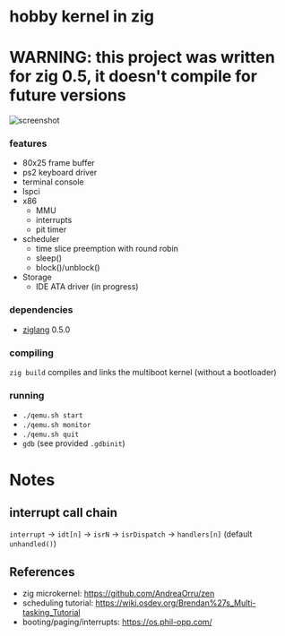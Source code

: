 # hobby kernel in zig

# WARNING: this project was written for zig 0.5, it doesn't compile for future versions

![screenshot](screenshot.png)

### features

 - 80x25 frame buffer
 - ps2 keyboard driver
 - terminal console
 - lspci
 - x86
   - MMU
   - interrupts
   - pit timer
 - scheduler
   - time slice preemption with round robin
   - sleep()
   - block()/unblock()
 - Storage
   - IDE ATA driver (in progress)

### dependencies

  - [ziglang](https://github.com/ziglang/zig) 0.5.0

### compiling

`zig build` compiles and links the multiboot kernel (without a bootloader)

### running

 - `./qemu.sh start`
 - `./qemu.sh monitor`
 - `./qemu.sh quit`
 - `gdb` (see provided `.gdbinit`)

# Notes

## interrupt call chain

`interrupt` -> `idt[n]` -> `isrN` -> `isrDispatch` -> `handlers[n]` (default `unhandled()`)

## References

 - zig microkernel: https://github.com/AndreaOrru/zen
 - scheduling tutorial: https://wiki.osdev.org/Brendan%27s_Multi-tasking_Tutorial
 - booting/paging/interrupts: https://os.phil-opp.com/
